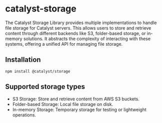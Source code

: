# catalyst-storage

The Catalyst Storage Library provides multiple implementations to handle file storage for Catalyst servers. This allows users to store and retrieve content through different backends like S3, folder-based storage, or in-memory solutions. It abstracts the complexity of interacting with these systems, offering a unified API for managing file storage.

## Installation 

`npm install @catalyst/storage` 


## Supported storage types 

- S3 Storage: Store and retrieve content from AWS S3 buckets.
- Folder-based Storage: Local file storage on disk.
- In-memory Storage: Temporary storage for testing or lightweight operations.